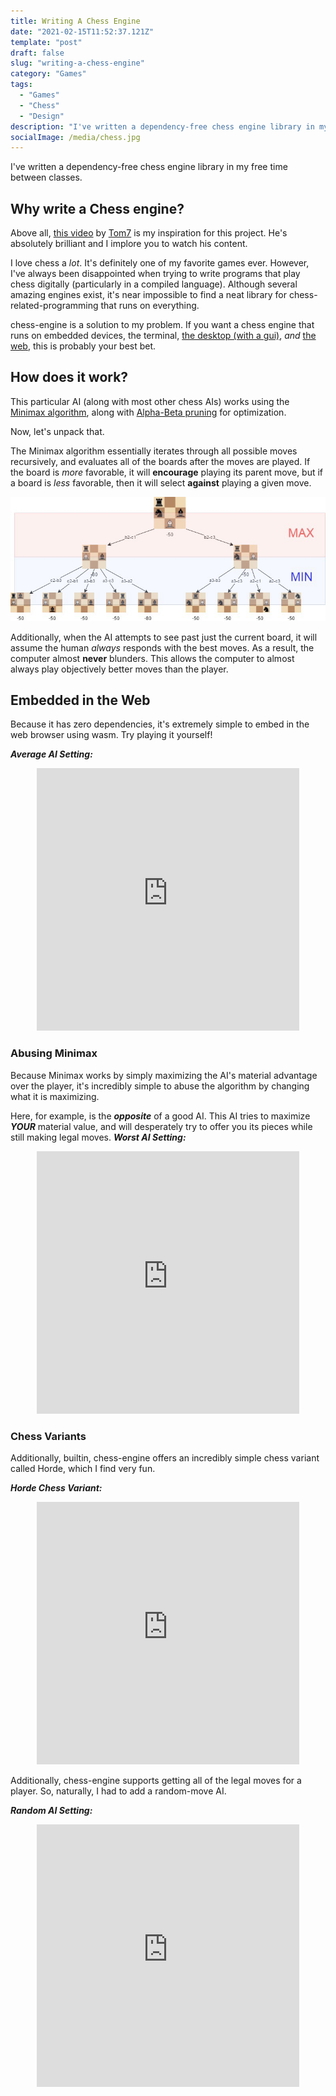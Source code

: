 ```yaml
---
title: Writing A Chess Engine
date: "2021-02-15T11:52:37.121Z"
template: "post"
draft: false
slug: "writing-a-chess-engine"
category: "Games"
tags:
  - "Games"
  - "Chess"
  - "Design"
description: "I've written a dependency-free chess engine library in my free time between classes."
socialImage: /media/chess.jpg
---
```


I've written a dependency-free chess engine library in my free time between classes.
## Why write a Chess engine?

Above all, [this video](https://www.youtube.com/watch?v=DpXy041BIlA&t=7s) by [Tom7](http://tom7.org/) is my inspiration for this project. He's absolutely brilliant and I implore you to watch his content.

I love chess a _lot_. It's definitely one of my favorite games ever. However, I've always been disappointed when trying to write programs that play chess digitally (particularly in a compiled language). Although several amazing engines exist, it's near impossible to find a neat library for chess-related-programming that runs on everything.

chess-engine is a solution to my problem. If you want a chess engine that runs on embedded devices, the terminal, [the desktop (with a gui)](https://github.com/adam-mcdaniel/chess-engine/tree/main/examples/chess-gui), _and_ [the web](https://adam-mcdaniel.github.io/chess-engine/docs/book/index.html#average-ai), this is probably your best bet.

## How does it work?

This particular AI (along with most other chess AIs) works using the [Minimax algorithm](https://en.wikipedia.org/wiki/Minimax), along with [Alpha-Beta pruning](https://en.wikipedia.org/wiki/Alpha%E2%80%93beta_pruning) for optimization.

Now, let's unpack that.

The Minimax algorithm essentially iterates through all possible moves recursively, and evaluates all of the boards after the moves are played. If the board is _more_ favorable, it will **encourage** playing its parent move, but if a board is _less_ favorable, then it will select **against** playing a given move.

![Minimax](./media/mini-max.jpeg)

Additionally, when the AI attempts to see past just the current board, it will assume the human _always_ responds with the best moves. As a result, the computer almost **never** blunders.
This allows the computer to almost always play objectively better moves than the player.


## Embedded in the Web

Because it has zero dependencies, it's extremely simple to embed in the web browser using wasm. Try playing it yourself!

***Average AI Setting:***
<div align="center">
  <embed type="text/html" src="https://adam-mcdaniel.github.io/chess-engine/examples/chess-web/chess-best.html" width="420" height="420"/>
</div>


### Abusing Minimax

Because Minimax works by simply maximizing the AI's material advantage over the player, it's incredibly simple to abuse the algorithm by changing what it is maximizing.

Here, for example, is the ***opposite*** of a good AI. This AI tries to maximize ***YOUR*** material value, and will desperately try to offer you its pieces while still making legal moves.
***Worst AI Setting:***
<div align="center">
    <embed type="text/html" src="https://adam-mcdaniel.github.io/chess-engine/examples/chess-web/chess-worst.html" width="420" height="420"/>
</div>

### Chess Variants

Additionally, builtin, chess-engine offers an incredibly simple chess variant called Horde, which I find very fun.

***Horde Chess Variant:***
<div align="center">
    <embed type="text/html" src="https://adam-mcdaniel.github.io/chess-engine/examples/chess-web/chess-horde.html" width="420" height="420"/>
</div>

Additionally, chess-engine supports getting all of the legal moves for a player. So, naturally, I had to add a random-move AI.

***Random AI Setting:***
<div align="center">
    <embed type="text/html" src="https://adam-mcdaniel.github.io/chess-engine/examples/chess-web/chess-random.html" width="420" height="420"/>
</div>
